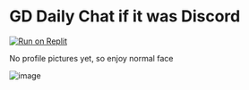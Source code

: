# GD Daily Chat if it was Discord
[![Run on Replit](https://replit.com/badge/github/replit/clui)](https://replit.com/github/ClaytonTDM/gd-daily-chat-discord)

No profile pictures yet, so enjoy normal face

![image](https://github.com/ClaytonTDM/gd-daily-chat-discord/assets/71360210/1d458e13-69ed-4141-8451-77b148732e0e)

